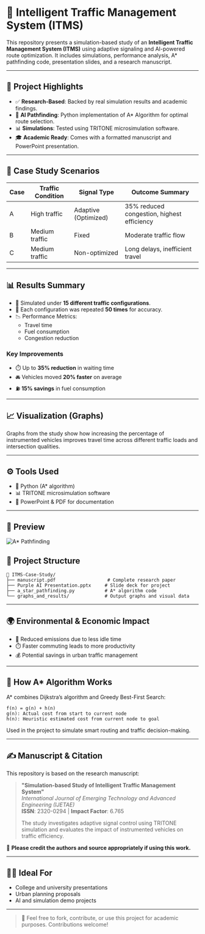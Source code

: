 
# 🚦 Intelligent Traffic Management System (ITMS)

This repository presents a simulation-based study of an **Intelligent Traffic Management System (ITMS)** using adaptive signaling and AI-powered route optimization. It includes simulations, performance analysis, A* pathfinding code, presentation slides, and a research manuscript.

---

## 📌 Project Highlights

- ✅ **Research-Based**: Backed by real simulation results and academic findings.
- 🧠 **AI Pathfinding**: Python implementation of A* Algorithm for optimal route selection.
- 📊 **Simulations**: Tested using TRITONE microsimulation software.
- 🎓 **Academic Ready**: Comes with a formatted manuscript and PowerPoint presentation.

---

## 🚗 Case Study Scenarios

| Case | Traffic Condition | Signal Type         | Outcome Summary                            |
|------|-------------------|---------------------|---------------------------------------------|
| A    | High traffic       | Adaptive (Optimized) | 35% reduced congestion, highest efficiency |
| B    | Medium traffic     | Fixed               | Moderate traffic flow                       |
| C    | Medium traffic     | Non-optimized       | Long delays, inefficient travel             |

---

## 📊 Results Summary

- 🔁 Simulated under **15 different traffic configurations**.
- 🧪 Each configuration was repeated **50 times** for accuracy.
- 📉 Performance Metrics:
  - Travel time
  - Fuel consumption
  - Congestion reduction

### Key Improvements
- ⏱️ Up to **35% reduction** in waiting time
- 🚘 Vehicles moved **20% faster** on average
- ⛽ **15% savings** in fuel consumption

---

## 📈 Visualization (Graphs)

Graphs from the study show how increasing the percentage of instrumented vehicles improves travel time across different traffic loads and intersection qualities.

---

## ⚙️ Tools Used

- 🧠 Python (A* algorithm)
- 📊 TRITONE microsimulation software
- 📄 PowerPoint & PDF for documentation

---
## 📸 Preview
![A* Pathfinding](https://raw.githubusercontent.com/ArchitPokharankar/Intelligent-Traffic-Management-System-ITMS-Case-Study-Simulation-Analysis/main/Astar.png)

## 📂 Project Structure

```
📁 ITMS-Case-Study/
├── manuscript.pdf                   # Complete research paper
├── Purple AI Presentation.pptx     # Slide deck for project
├── a_star_pathfinding.py           # A* algorithm code
└── graphs_and_results/             # Output graphs and visual data
```

---

## 🌍 Environmental & Economic Impact

- 🌿 Reduced emissions due to less idle time
- ⏱️ Faster commuting leads to more productivity
- 💰 Potential savings in urban traffic management

---

## 🧠 How A* Algorithm Works

A* combines Dijkstra’s algorithm and Greedy Best-First Search:

```
f(n) = g(n) + h(n)
g(n): Actual cost from start to current node
h(n): Heuristic estimated cost from current node to goal
```

Used in the project to simulate smart routing and traffic decision-making.

---

## ✍️ Manuscript & Citation

This repository is based on the research manuscript:

> **"Simulation-based Study of Intelligent Traffic Management System"**  
> *International Journal of Emerging Technology and Advanced Engineering (IJETAE)*  
> **ISSN**: 2320-0294 | **Impact Factor**: 6.765  
>  
> The study investigates adaptive signal control using TRITONE simulation and evaluates the impact of instrumented vehicles on traffic efficiency.

📎 **Please credit the authors and source appropriately if using this work.**

---

## 🧑‍🏫 Ideal For

- College and university presentations
- Urban planning proposals
- AI and simulation demo projects

---

> 💬 Feel free to fork, contribute, or use this project for academic purposes. Contributions welcome!
